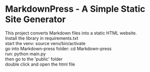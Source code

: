# MarkdownPress - A Simple Static Site Generator
This project converts Markdown files into a static HTML website.  
Install the library in requirements.txt  
start the venv: source venv/bin/activate  
go into Markdown-press folder: cd Markdown-press  
run: python main.py  
then go to the 'public' folder  
double click and open the html file  
